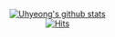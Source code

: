 <div align=center>


[![Uhyeong's github stats](https://github-readme-stats.vercel.app/api?username=UhyeongJo)](https://github.com/anuraghazra/github-readme-stats)<br>
[![Hits](https://hits.seeyoufarm.com/api/count/incr/badge.svg?url=https%3A%2F%2Fgithub.com%2Fgjbae1212%2Fhit-counter&count_bg=%233D5BC8&title_bg=%23555555&icon=awesomelists.svg&icon_color=%23F3F3F3&title=hits&edge_flat=false)](https://hits.seeyoufarm.com)


</div>


<!--
**UhyeongJo/UhyeongJo** is a ✨ _special_ ✨ repository because its `README.md` (this file) appears on your GitHub profile.

Here are some ideas to get you started:

- 🔭 I’m currently working on ...
- 🌱 I’m currently learning ...
- 👯 I’m looking to collaborate on ...
- 🤔 I’m looking for help with ...
- 💬 Ask me about ...
- 📫 How to reach me: ...
- 😄 Pronouns: ...
- ⚡ Fun fact: ...
-->
